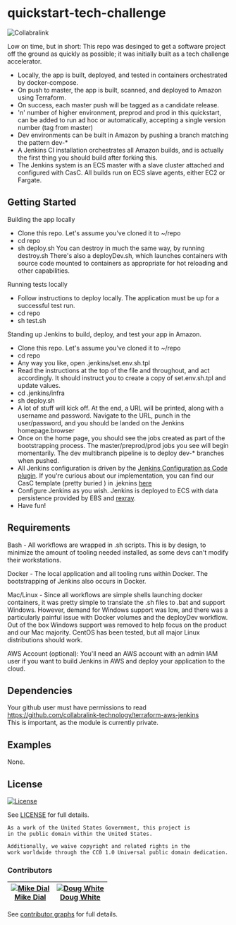# quickstart-tech-challenge

![Collabralink](https://collabralink.com/wp-content/uploads/logo.png)

Low on time, but in short:  This repo was desinged to get a software project off the ground as quickly as possible; it was initially built as a tech challenge accelerator.

- Locally, the app is built, deployed, and tested in containers orchestrated by docker-compose.
- On push to master, the app is built, scanned, and deployed to Amazon using Terraform.
- On success, each master push will be tagged as a candidate release.
- 'n' number of higher environment, preprod and prod in this quickstart, can be added to run ad hoc or automatically, accepting a single version number (tag from master)
- Dev environments can be built in Amazon by pushing a branch matching the pattern dev-*
- A Jenkins CI installation orchestrates all Amazon builds, and is actually the first thing you should build after forking this.
- The Jenkins system is an ECS master with a slave cluster attached and configured with CasC.  All builds run on ECS slave agents, either EC2 or Fargate.


## Getting Started

Building the app locally
- Clone this repo.  Let's assume you've cloned it to ~/repo
- cd repo
- sh deploy.sh
You can destroy in much the same way, by running destroy.sh
There's also a deployDev.sh, which launches containers with source code mounted to containers as appropriate for hot reloading and other capabilities.

Running tests locally
- Follow instructions to deploy locally.  The application must be up for a successful test run.
- cd repo
- sh test.sh

Standing up Jenkins to build, deploy, and test your app in Amazon.
- Clone this repo.  Let's assume you've cloned it to ~/repo
- cd repo
- Any way you like, open .jenkins/set.env.sh.tpl
- Read the instructions at the top of the file and throughout, and act accordingly.  It should instruct you to create a copy of set.env.sh.tpl and update values.
- cd .jenkins/infra
- sh deploy.sh
- A lot of stuff will kick off.  At the end, a URL will be printed, along with a username and password.  Navigate to the URL, punch in the user/password, and you should be landed on the Jenkins homepage.browser  
- Once on the home page, you should see the jobs created as part of the bootstrapping process.  The master/preprod/prod jobs you see will begin momentarily.  The dev multibranch pipeline is to deploy dev-* branches when pushed.
- All Jenkins configuration is driven by the [Jenkins Configuration as Code plugin](https://github.com/jenkinsci/configuration-as-code-plugin).  If you're curious about our implementation, you can find our CasC template (pretty buried ) in .jeknins [here](.jenkins/infra/terraform/jenkins/jenkins_image/files/casc/jenkins.yml.tpl)
- Configure Jenkins as you wish.  Jenkins is deployed to ECS with data persistence provided by EBS and [rexray](https://github.com/rexray/rexray).
- Have fun!

## Requirements

Bash - All workflows are wrapped in .sh scripts.  This is by design, to minimize the amount of tooling needed installed, as some devs can't modify their workstations.

Docker - The local application and all tooling runs within Docker.  The bootstrapping of Jenkins also occurs in Docker.

Mac/Linux - Since all workflows are simple shells launching docker containers, it was pretty simple to translate the .sh files to .bat and support Windows.  However, demand for Windows support was low, and there was a particularly painful issue with Docker volumes and the deployDev workflow.  Out of the box Windows support was removed to help focus on the product and our Mac majority.  CentOS has been tested, but all major Linux distributions should work.

AWS Account (optional):  You'll need an AWS account with an admin IAM user if you want to build Jenkins in AWS and deploy your application to the cloud.

## Dependencies
Your github user must have permissions to read https://github.com/collabralink-technology/terraform-aws-jenkins  
This is important, as the module is currently private.

## Examples
None.

## License

[![License](https://img.shields.io/badge/License-CC0--1.0--Universal-blue.svg)](https://creativecommons.org/publicdomain/zero/1.0/legalcode)

See [LICENSE](LICENSE.md) for full details.

```text
As a work of the United States Government, this project is
in the public domain within the United States.

Additionally, we waive copyright and related rights in the
work worldwide through the CC0 1.0 Universal public domain dedication.
```

### Contributors

| [![Mike Dial][dial_avatar]][dial_homepage]<br/>[Mike Dial][dial_homepage] | [![Doug White][white_avatar]][white_homepage]<br/>[Doug White][white_homepage] |
|---|---|

  [dial_homepage]: https://github.com/mdial89f
  [dial_avatar]: https://avatars.githubusercontent.com/mdial89f?size=150
  [white_homepage]: https://github.com/dwhitecl
  [white_avatar]: https://avatars.githubusercontent.com/dwhitecl?size=150

See [contributor graphs](https://github.com/collabralink-technology/quickstart-tech-challenge/graphs/contributors) for full details.
